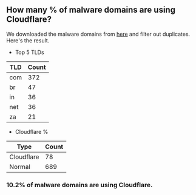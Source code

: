 ## How many % of malware domains are using Cloudflare?


We downloaded the malware domains from [here](https://urlhaus.abuse.ch) and filter out duplicates.
Here's the result.


[//]: # (start replacement)


- Top 5 TLDs

| TLD | Count |
| --- | --- |
| com | 372 |
| br | 47 |
| in | 36 |
| net | 36 |
| za | 21 |


- Cloudflare %

| Type | Count |
| --- | --- |
| Cloudflare | 78 |
| Normal | 689 |


### 10.2% of malware domains are using Cloudflare.